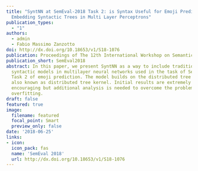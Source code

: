 ```yaml
---
title: "SyntNN at SemEval-2018 Task 2: is Syntax Useful for Emoji Prediction?
  Embedding Syntactic Trees in Multi Layer Perceptrons"
publication_types:
  - "1"
authors:
  - admin
  - Fabio Massimo Zanzotto
doi: http://dx.doi.org/10.18653/v1/S18-1076
publication: Proceedings of The 12th International Workshop on Semantic Evaluation
publication_short: SemEval2018
abstract: In this paper, we present SyntNN as a way to include traditional
  syntactic models in multilayer neural networks used in the task of Semeval
  Task 2 of emoji prediction. The model builds on the distributed tree embedder
  also known as distributed tree kernel. Initial results are extremely
  encouraging but additional analysis is needed to overcome the problem of
  overfitting.
draft: false
featured: true
image:
  filename: featured
  focal_point: Smart
  preview_only: false
date: '2018-06-25'
links:
- icon:
  icon_pack: fas
  name: 'SemEval 2018'
  url: http://dx.doi.org/10.18653/v1/S18-1076
---
```

